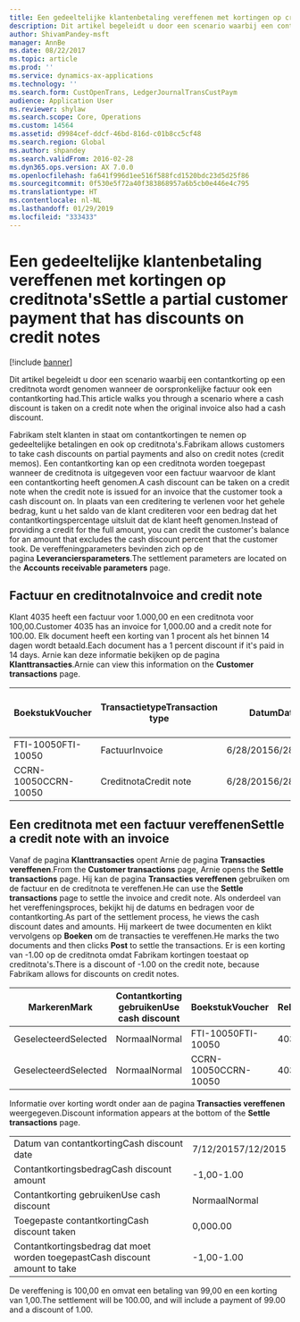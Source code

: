 ```yaml
---
title: Een gedeeltelijke klantenbetaling vereffenen met kortingen op creditnota's
description: Dit artikel begeleidt u door een scenario waarbij een contantkorting op een creditnota wordt genomen wanneer de oorspronkelijke factuur ook een contantkorting had.
author: ShivamPandey-msft
manager: AnnBe
ms.date: 08/22/2017
ms.topic: article
ms.prod: ''
ms.service: dynamics-ax-applications
ms.technology: ''
ms.search.form: CustOpenTrans, LedgerJournalTransCustPaym
audience: Application User
ms.reviewer: shylaw
ms.search.scope: Core, Operations
ms.custom: 14564
ms.assetid: d9984cef-ddcf-46bd-816d-c01b8cc5cf48
ms.search.region: Global
ms.author: shpandey
ms.search.validFrom: 2016-02-28
ms.dyn365.ops.version: AX 7.0.0
ms.openlocfilehash: fa641f996d1ee516f588fcd1520bdc23d5d25f86
ms.sourcegitcommit: 0f530e5f72a40f383868957a6b5cb0e446e4c795
ms.translationtype: HT
ms.contentlocale: nl-NL
ms.lasthandoff: 01/29/2019
ms.locfileid: "333433"
---
```

# <a name="settle-a-partial-customer-payment-that-has-discounts-on-credit-notes"></a><span data-ttu-id="b67ad-103">Een gedeeltelijke klantenbetaling vereffenen met kortingen op creditnota's</span><span class="sxs-lookup"><span data-stu-id="b67ad-103">Settle a partial customer payment that has discounts on credit notes</span></span>

[!include [banner](../includes/banner.md)]

<span data-ttu-id="b67ad-104">Dit artikel begeleidt u door een scenario waarbij een contantkorting op een creditnota wordt genomen wanneer de oorspronkelijke factuur ook een contantkorting had.</span><span class="sxs-lookup"><span data-stu-id="b67ad-104">This article walks you through a scenario where a cash discount is taken on a credit note when the original invoice also had a cash discount.</span></span> 

<span data-ttu-id="b67ad-105">Fabrikam stelt klanten in staat om contantkortingen te nemen op gedeeltelijke betalingen en ook op creditnota's.</span><span class="sxs-lookup"><span data-stu-id="b67ad-105">Fabrikam allows customers to take cash discounts on partial payments and also on credit notes (credit memos).</span></span> <span data-ttu-id="b67ad-106">Een contantkorting kan op een creditnota worden toegepast wanneer de creditnota is uitgegeven voor een factuur waarvoor de klant een contantkorting heeft genomen.</span><span class="sxs-lookup"><span data-stu-id="b67ad-106">A cash discount can be taken on a credit note when the credit note is issued for an invoice that the customer took a cash discount on.</span></span> <span data-ttu-id="b67ad-107">In plaats van een creditering te verlenen voor het gehele bedrag, kunt u het saldo van de klant crediteren voor een bedrag dat het contantkortingspercentage uitsluit dat de klant heeft genomen.</span><span class="sxs-lookup"><span data-stu-id="b67ad-107">Instead of providing a credit for the full amount, you can credit the customer's balance for an amount that excludes the cash discount percent that the customer took.</span></span> <span data-ttu-id="b67ad-108">De vereffeningparameters bevinden zich op de pagina **Leveranciersparameters**.</span><span class="sxs-lookup"><span data-stu-id="b67ad-108">The settlement parameters are located on the **Accounts receivable parameters** page.</span></span>

## <a name="invoice-and-credit-note"></a><span data-ttu-id="b67ad-109">Factuur en creditnota</span><span class="sxs-lookup"><span data-stu-id="b67ad-109">Invoice and credit note</span></span>
<span data-ttu-id="b67ad-110">Klant 4035 heeft een factuur voor 1.000,00 en een creditnota voor 100,00.</span><span class="sxs-lookup"><span data-stu-id="b67ad-110">Customer 4035 has an invoice for 1,000.00 and a credit note for 100.00.</span></span> <span data-ttu-id="b67ad-111">Elk document heeft een korting van 1 procent als het binnen 14 dagen wordt betaald.</span><span class="sxs-lookup"><span data-stu-id="b67ad-111">Each document has a 1 percent discount if it's paid in 14 days.</span></span> <span data-ttu-id="b67ad-112">Arnie kan deze informatie bekijken op de pagina **Klanttransacties**.</span><span class="sxs-lookup"><span data-stu-id="b67ad-112">Arnie can view this information on the **Customer transactions** page.</span></span>

| <span data-ttu-id="b67ad-113">Boekstuk</span><span class="sxs-lookup"><span data-stu-id="b67ad-113">Voucher</span></span>    | <span data-ttu-id="b67ad-114">Transactietype</span><span class="sxs-lookup"><span data-stu-id="b67ad-114">Transaction type</span></span> | <span data-ttu-id="b67ad-115">Datum</span><span class="sxs-lookup"><span data-stu-id="b67ad-115">Date</span></span>      | <span data-ttu-id="b67ad-116">Factuur</span><span class="sxs-lookup"><span data-stu-id="b67ad-116">Invoice</span></span>  | <span data-ttu-id="b67ad-117">Debetbedrag in transactievaluta</span><span class="sxs-lookup"><span data-stu-id="b67ad-117">Amount in transaction currency debit</span></span> | <span data-ttu-id="b67ad-118">Creditbedrag in transactievaluta</span><span class="sxs-lookup"><span data-stu-id="b67ad-118">Amount in transaction currency credit</span></span> | <span data-ttu-id="b67ad-119">Saldo</span><span class="sxs-lookup"><span data-stu-id="b67ad-119">Balance</span></span>  | <span data-ttu-id="b67ad-120">Valuta</span><span class="sxs-lookup"><span data-stu-id="b67ad-120">Currency</span></span> |
|------------|------------------|-----------|----------|--------------------------------------|---------------------------------------|----------|----------|
| <span data-ttu-id="b67ad-121">FTI-10050</span><span class="sxs-lookup"><span data-stu-id="b67ad-121">FTI-10050</span></span>  | <span data-ttu-id="b67ad-122">Factuur</span><span class="sxs-lookup"><span data-stu-id="b67ad-122">Invoice</span></span>          | <span data-ttu-id="b67ad-123">6/28/2015</span><span class="sxs-lookup"><span data-stu-id="b67ad-123">6/28/2015</span></span> | <span data-ttu-id="b67ad-124">10050</span><span class="sxs-lookup"><span data-stu-id="b67ad-124">10050</span></span>    | <span data-ttu-id="b67ad-125">1.000,00</span><span class="sxs-lookup"><span data-stu-id="b67ad-125">1,000.00</span></span>                             |                                       | <span data-ttu-id="b67ad-126">1.000,00</span><span class="sxs-lookup"><span data-stu-id="b67ad-126">1,000.00</span></span> | <span data-ttu-id="b67ad-127">EUR</span><span class="sxs-lookup"><span data-stu-id="b67ad-127">USD</span></span>      |
| <span data-ttu-id="b67ad-128">CCRN-10050</span><span class="sxs-lookup"><span data-stu-id="b67ad-128">CCRN-10050</span></span> | <span data-ttu-id="b67ad-129">Creditnota</span><span class="sxs-lookup"><span data-stu-id="b67ad-129">Credit note</span></span>      | <span data-ttu-id="b67ad-130">6/28/2015</span><span class="sxs-lookup"><span data-stu-id="b67ad-130">6/28/2015</span></span> | <span data-ttu-id="b67ad-131">CR-10050</span><span class="sxs-lookup"><span data-stu-id="b67ad-131">CR-10050</span></span> |                                      | <span data-ttu-id="b67ad-132">100,00</span><span class="sxs-lookup"><span data-stu-id="b67ad-132">100.00</span></span>                                | <span data-ttu-id="b67ad-133">-100,00</span><span class="sxs-lookup"><span data-stu-id="b67ad-133">-100.00</span></span>  | <span data-ttu-id="b67ad-134">EUR</span><span class="sxs-lookup"><span data-stu-id="b67ad-134">USD</span></span>      |

## <a name="settle-a-credit-note-with-an-invoice"></a><span data-ttu-id="b67ad-135">Een creditnota met een factuur vereffenen</span><span class="sxs-lookup"><span data-stu-id="b67ad-135">Settle a credit note with an invoice</span></span>
<span data-ttu-id="b67ad-136">Vanaf de pagina **Klanttransacties** opent Arnie de pagina **Transacties vereffenen**.</span><span class="sxs-lookup"><span data-stu-id="b67ad-136">From the **Customer transactions** page, Arnie opens the **Settle transactions** page.</span></span> <span data-ttu-id="b67ad-137">Hij kan de pagina **Transacties vereffenen** gebruiken om de factuur en de creditnota te vereffenen.</span><span class="sxs-lookup"><span data-stu-id="b67ad-137">He can use the **Settle transactions** page to settle the invoice and credit note.</span></span> <span data-ttu-id="b67ad-138">Als onderdeel van het vereffeningsproces, bekijkt hij de datums en bedragen voor de contantkorting.</span><span class="sxs-lookup"><span data-stu-id="b67ad-138">As part of the settlement process, he views the cash discount dates and amounts.</span></span> <span data-ttu-id="b67ad-139">Hij markeert de twee documenten en klikt vervolgens op **Boeken** om de transacties te vereffenen.</span><span class="sxs-lookup"><span data-stu-id="b67ad-139">He marks the two documents and then clicks **Post** to settle the transactions.</span></span> <span data-ttu-id="b67ad-140">Er is een korting van -1.00 op de creditnota omdat Fabrikam kortingen toestaat op creditnota's.</span><span class="sxs-lookup"><span data-stu-id="b67ad-140">There is a discount of -1.00 on the credit note, because Fabrikam allows for discounts on credit notes.</span></span>

| <span data-ttu-id="b67ad-141">Markeren</span><span class="sxs-lookup"><span data-stu-id="b67ad-141">Mark</span></span>     | <span data-ttu-id="b67ad-142">Contantkorting gebruiken</span><span class="sxs-lookup"><span data-stu-id="b67ad-142">Use cash discount</span></span> | <span data-ttu-id="b67ad-143">Boekstuk</span><span class="sxs-lookup"><span data-stu-id="b67ad-143">Voucher</span></span>    | <span data-ttu-id="b67ad-144">Rekening</span><span class="sxs-lookup"><span data-stu-id="b67ad-144">Account</span></span> | <span data-ttu-id="b67ad-145">Datum</span><span class="sxs-lookup"><span data-stu-id="b67ad-145">Date</span></span>      | <span data-ttu-id="b67ad-146">Vervaldatum</span><span class="sxs-lookup"><span data-stu-id="b67ad-146">Due date</span></span>  | <span data-ttu-id="b67ad-147">Factuur</span><span class="sxs-lookup"><span data-stu-id="b67ad-147">Invoice</span></span>  | <span data-ttu-id="b67ad-148">Bedrag in transactievaluta</span><span class="sxs-lookup"><span data-stu-id="b67ad-148">Amount in transaction currency</span></span> | <span data-ttu-id="b67ad-149">Valuta</span><span class="sxs-lookup"><span data-stu-id="b67ad-149">Currency</span></span> | <span data-ttu-id="b67ad-150">Bedrag om te vereffenen</span><span class="sxs-lookup"><span data-stu-id="b67ad-150">Amount to settle</span></span> |
|----------|-------------------|------------|---------|-----------|-----------|----------|--------------------------------|----------|------------------|
| <span data-ttu-id="b67ad-151">Geselecteerd</span><span class="sxs-lookup"><span data-stu-id="b67ad-151">Selected</span></span> | <span data-ttu-id="b67ad-152">Normaal</span><span class="sxs-lookup"><span data-stu-id="b67ad-152">Normal</span></span>            | <span data-ttu-id="b67ad-153">FTI-10050</span><span class="sxs-lookup"><span data-stu-id="b67ad-153">FTI-10050</span></span>  | <span data-ttu-id="b67ad-154">4035</span><span class="sxs-lookup"><span data-stu-id="b67ad-154">4035</span></span>    | <span data-ttu-id="b67ad-155">6/28/2015</span><span class="sxs-lookup"><span data-stu-id="b67ad-155">6/28/2015</span></span> | <span data-ttu-id="b67ad-156">7/28/2015</span><span class="sxs-lookup"><span data-stu-id="b67ad-156">7/28/2015</span></span> | <span data-ttu-id="b67ad-157">10050</span><span class="sxs-lookup"><span data-stu-id="b67ad-157">10050</span></span>    | <span data-ttu-id="b67ad-158">1.000,00</span><span class="sxs-lookup"><span data-stu-id="b67ad-158">1,000.00</span></span>                       | <span data-ttu-id="b67ad-159">EUR</span><span class="sxs-lookup"><span data-stu-id="b67ad-159">USD</span></span>      | <span data-ttu-id="b67ad-160">990,00</span><span class="sxs-lookup"><span data-stu-id="b67ad-160">990.00</span></span>           |
| <span data-ttu-id="b67ad-161">Geselecteerd</span><span class="sxs-lookup"><span data-stu-id="b67ad-161">Selected</span></span> | <span data-ttu-id="b67ad-162">Normaal</span><span class="sxs-lookup"><span data-stu-id="b67ad-162">Normal</span></span>            | <span data-ttu-id="b67ad-163">CCRN-10050</span><span class="sxs-lookup"><span data-stu-id="b67ad-163">CCRN-10050</span></span> | <span data-ttu-id="b67ad-164">4035</span><span class="sxs-lookup"><span data-stu-id="b67ad-164">4035</span></span>    | <span data-ttu-id="b67ad-165">6/28/2015</span><span class="sxs-lookup"><span data-stu-id="b67ad-165">6/28/2015</span></span> | <span data-ttu-id="b67ad-166">7/28/2015</span><span class="sxs-lookup"><span data-stu-id="b67ad-166">7/28/2015</span></span> | <span data-ttu-id="b67ad-167">CR-10050</span><span class="sxs-lookup"><span data-stu-id="b67ad-167">CR-10050</span></span> | <span data-ttu-id="b67ad-168">-100,00</span><span class="sxs-lookup"><span data-stu-id="b67ad-168">-100.00</span></span>                        | <span data-ttu-id="b67ad-169">EUR</span><span class="sxs-lookup"><span data-stu-id="b67ad-169">USD</span></span>      | <span data-ttu-id="b67ad-170">-99,00</span><span class="sxs-lookup"><span data-stu-id="b67ad-170">-99.00</span></span>           |

<span data-ttu-id="b67ad-171">Informatie over korting wordt onder aan de pagina **Transacties vereffenen** weergegeven.</span><span class="sxs-lookup"><span data-stu-id="b67ad-171">Discount information appears at the bottom of the **Settle transactions** page.</span></span>

|                              |           |
|------------------------------|-----------|
| <span data-ttu-id="b67ad-172">Datum van contantkorting</span><span class="sxs-lookup"><span data-stu-id="b67ad-172">Cash discount date</span></span>           | <span data-ttu-id="b67ad-173">7/12/2015</span><span class="sxs-lookup"><span data-stu-id="b67ad-173">7/12/2015</span></span> |
| <span data-ttu-id="b67ad-174">Contantkortingsbedrag</span><span class="sxs-lookup"><span data-stu-id="b67ad-174">Cash discount amount</span></span>         | <span data-ttu-id="b67ad-175">-1,00</span><span class="sxs-lookup"><span data-stu-id="b67ad-175">-1.00</span></span>     |
| <span data-ttu-id="b67ad-176">Contantkorting gebruiken</span><span class="sxs-lookup"><span data-stu-id="b67ad-176">Use cash discount</span></span>            | <span data-ttu-id="b67ad-177">Normaal</span><span class="sxs-lookup"><span data-stu-id="b67ad-177">Normal</span></span>    |
| <span data-ttu-id="b67ad-178">Toegepaste contantkorting</span><span class="sxs-lookup"><span data-stu-id="b67ad-178">Cash discount taken</span></span>          | <span data-ttu-id="b67ad-179">0,00</span><span class="sxs-lookup"><span data-stu-id="b67ad-179">0.00</span></span>      |
| <span data-ttu-id="b67ad-180">Contantkortingsbedrag dat moet worden toegepast</span><span class="sxs-lookup"><span data-stu-id="b67ad-180">Cash discount amount to take</span></span> | <span data-ttu-id="b67ad-181">-1,00</span><span class="sxs-lookup"><span data-stu-id="b67ad-181">-1.00</span></span>     |

<span data-ttu-id="b67ad-182">De vereffening is 100,00 en omvat een betaling van 99,00 en een korting van 1,00.</span><span class="sxs-lookup"><span data-stu-id="b67ad-182">The settlement will be 100.00, and will include a payment of 99.00 and a discount of 1.00.</span></span>



